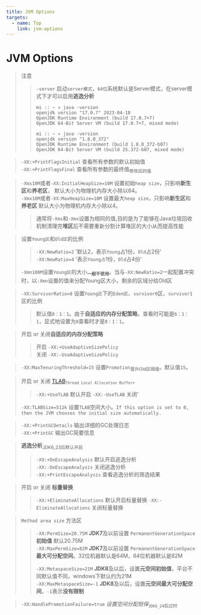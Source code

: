 ```yaml
---
title: JVM Options
targets:
  - name: Top
    link: jvm-options
---
```


# JVM Options

> 注意
> > `-server` 启动`server模式`，`64位`系统默认是Server模式，在server模式下才可以启用**逃逸分析**
> > ```
> > mi :: ~ » java -version
> > openjdk version "17.0.7" 2023-04-18
> > OpenJDK Runtime Environment (build 17.0.7+7)
> > OpenJDK 64-Bit Server VM (build 17.0.7+7, mixed mode)
> > 
> > mi :: ~ » java -version
> > openjdk version "1.8.0_372"
> > OpenJDK Runtime Environment (build 1.8.0_372-b07)
> > OpenJDK 64-Bit Server VM (build 25.372-b07, mixed mode) 
> > ```

> `-XX:+PrintFlagsInitial` 查看所有参数的默认初始值 \
> `-XX:+PrintFlagsFinal` 查看所有参数的最终值<sub>修改后的值</sub> 

> `-Xms10M`或者`-XX:InitialHeapSize=10M` 设置初始`heap size`，只影响**新生区**和**养老区**， 默认大小为物理机内存大小除以64。\
> `-Xmx10M`或者`-XX:MaxHeapSize=10M` 设置最大`heap size`，只影响**新生区**和**养老区** 默认大小为物理机内存大小除以4。
> > 通常将`-Xms`和`-Xmx`设置为相同的值,目的是为了能够在Java垃圾回收机制清理完**堆区**后不需要重新分割计算堆区的大小从而提高性能

> 设置`Young区`和`Old区`的比例
> > `-XX:NewRatio=2` '默认2，表示`Young`占1份，`Old`占2份'\
> > `-XX:NewRatio=4` '表示`Young占`1份，`Old`占4份'
>
> `-Xmn100M`设置`Young区`的大小<sub>**一般不使用**</sub>。当与`-XX:NewRatio=2`一起配置冲突时，以`-Xmn`设置的值来分配Young区大小，剩余的区域分给Old区

> `-XX:SurvivorRatio=8` 设置`Young区`下的`Eden区`、`survivor0`区、`survivor1`区的比例
> > 默认值`8：1：1`。由于**自适应的内存分配策略**，查看时可能是`6：1：1`，显式地设置为`8`查看时才是`8：1：1`。

> 开启 or 关闭**自适应的内存分配策略**
> > 开启 `-XX:+UseAdaptiveSizePolicy`\
> > 关闭 `-XX:-UseAdaptiveSizePolicy`

> `-XX:MaxTenuringThreshold=15` 设置`Promotion`<sub>晋升Old区阈值</sub>。默认值`15`。

> 开启 or 关闭 [TLAB](tlab)<sub>`Thread Local Allocation Buffer`</sub>。
> > `-XX:+UseTLAB` 默认开启
> > `-XX:-UseTLAB` 关闭'
>
> `-XX:TLABSize=512k` 设置`TLAB`空间大小。`If this option is set to 0, then the JVM chooses the initial size automatically.`

> `-XX:+PrintGCDetails` 输出详细的GC处理日志\
> `-XX:+PrintGC` 输出GC简要信息

> **逃逸分析**<sub>JDK6_23后默认开启</sub>
> > `-XX:+DoEscapeAnalysis` 默认开启逃逸分析\
> > `-XX:-DoEscapeAnalysis` 关闭逃逸分析\
> > `-XX:+PrintEscapeAnalysis` 查看逃逸分析的筛选结果

> 开启 or 关闭 **标量替换**
> > `-XX:+EliminateAllocations` 默认开启标量替换
> > `-XX:-EliminateAllocations` 关闭标量替换

> `Method area size` 方法区 
> > `-XX:PermSize=20.75M` **JDK7**及以前设置 `PermanentGenerationSpace` **初始值** 默认20.75M\
> > `-XX:MaxPermSize=82M` **JDK7**及以前设置 `PermanentGenerationSpace` **最大可分配空间**。32位机器默认是64M，64位机器默认是82M
> >
> > `-XX:MetaspaceSize=21M` **JDK8**及以后，设置**元空间初始值**，平台不同默认值不同，windows下默认约为21M\
> > `-XX:MaxMetaspaceSize=-1` **JDK8**及以后，设置**元空间最大可分配空间**，`-1`表示**没有限制**

> `-XX:HandlePromotionFailure=true` *设置空间分配担保*<sub>`JDK6_24`后过时</sub>
